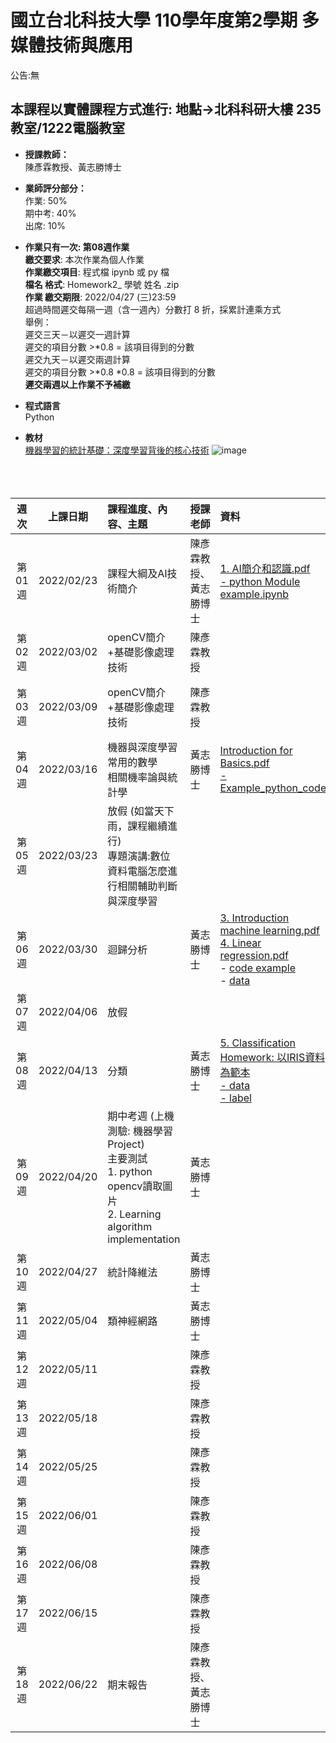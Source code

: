 # 國立台北科技大學 110學年度第2學期 多媒體技術與應用
公告:無<br>  

## 本課程以實體課程方式進行: 地點→北科科研大樓 235教室/1222電腦教室 

* **授課教師：** <br>
陳彥霖教授、黃志勝博士 <br>

* **業師評分部分：** <br>
作業: 50% <br>
期中考: 40% <br>
出席: 10% <br>

* **作業只有一次: 第08週作業** <br>
**繳交要求**: 本次作業為個人作業<br>
**作業繳交項目**: 程式檔 ipynb 或 py 檔 <br>
**檔名 格式**: Homework2_ 學號 姓名 .zip <br>
**作業 繳交期限**: 2022/04/27 (三)23:59 <br>
超過時間遲交每隔一週（含一週內）分數打 8 折，採累計連乘方式  <br>
舉例：<br>
遲交三天－以遲交一週計算<br>
遲交的項目分數 >*0.8 = 該項目得到的分數<br>
遲交九天－以遲交兩週計算<br>
遲交的項目分數 >*0.8 *0.8 = 該項目得到的分數<br>
**遲交兩週以上作業不予補繳**

* **程式語言** <br>
Python

* **教材** <br>
[機器學習的統計基礎：深度學習背後的核心技術](https://www.flag.com.tw/books/product/F1319)
![image](https://user-images.githubusercontent.com/25295252/154414691-323e68f1-e029-42a4-88ac-c53e4763a328.png)
<br><br><br><br>



 |週次|上課日期|課程進度、內容、主題|授課老師|資料| 地點 |
 |:---:|:---:|:---|:---|:---|:---|
 |第01週|2022/02/23 | 課程大綱及AI技術簡介| 陳彥霖教授、黃志勝博士 | [1. AI簡介和認識.pdf](https://github.com/TommyHuang821/NTUT_110-2_MTA/blob/main/ppt/1.%20AI%E7%B0%A1%E4%BB%8B%E5%92%8C%E8%AA%8D%E8%AD%98.pdf) <br>[- python Module example.ipynb](https://github.com/TommyHuang821/NTUT_110-2_MTA/blob/main/code/python%20Module%20example.ipynb) | 科研235教室|
 |第02週|2022/03/02 | openCV簡介+基礎影像處理技術| 陳彥霖教授  |  | 科研235教室|
 |第03週|2022/03/09 | openCV簡介+基礎影像處理技術| 陳彥霖教授  |  | 科研1222電腦教室|
 |第04週|2022/03/16 | 機器與深度學習常用的數學<br>相關機率論與統計學	| 黃志勝博士 | [Introduction for Basics.pdf](https://github.com/TommyHuang821/NTUT_110-2_MTA/blob/main/ppt/2.%20Introduction%20for%20Basics.pdf)<br>[- Example_python_code](https://github.com/TommyHuang821/NTUT_110-2_MTA/blob/main/code/Introduction%20for%20Basics.ipynb) |科研235教室|
 |第05週|2022/03/23| 放假 (如當天下雨，課程繼續進行) <br> 專題演講:數位資料電腦怎麼進行相關輔助判斷與深度學習	 |  |  |科研235教室|
 |第06週|2022/03/30 | 迴歸分析 | 黃志勝博士 | [3. Introduction machine learning.pdf](https://github.com/TommyHuang821/NTUT_110-2_MTA/blob/main/ppt/3.%20Introduction%20machine%20learning.pdf) <br> [4. Linear regression.pdf](https://github.com/TommyHuang821/NTUT_110-2_MTA/blob/main/ppt/4.%20Linear%20regression.pdf) <br> - [code example](https://github.com/TommyHuang821/NTUT_110-2_MTA/blob/main/code/data_class.py)<br>- [data](https://github.com/TommyHuang821/NTUT_110-2_MTA/blob/main/code/data_class.txt)|科研235教室|
 |第07週|2022/04/06| 放假	|  |  |科研235教室|
 |第08週|2022/04/13 | 分類| 黃志勝博士 | [5. Classification](https://github.com/TommyHuang821/NTUT_110-2_MTA/blob/main/ppt/5.%20Classification.pdf) <br> [Homework: 以IRIS資料為範本](https://github.com/TommyHuang821/NTUT_110-2_MTA/blob/main/HomeWork/HW.docx) <br>[- data](https://github.com/TommyHuang821/NTUT_110-2_MTA/blob/main/HomeWork/iris_x.txt)<br>[- label](https://github.com/TommyHuang821/NTUT_110-2_MTA/blob/main/HomeWork/iris_y.txt)|科研235教室|
 |第09週|2022/04/20 | 期中考週 (上機測驗: 機器學習 Project) <br> 主要測試<br> 1. python opencv讀取圖片 <br> 2. Learning algorithm implementation| 黃志勝博士 |  |科研1222電腦教室|
 |第10週|2022/04/27 | 統計降維法| 黃志勝博士 |  |科研235教室|
 |第11週|2022/05/04 | 類神經網路| 黃志勝博士 |  |科研235教室|
 |第12週|2022/05/11 | | 陳彥霖教授 |  |科研235教室|
 |第13週|2022/05/18 | | 陳彥霖教授 |  |科研235教室|
 |第14週|2022/05/25 | | 陳彥霖教授 |  |科研235教室|
 |第15週|2022/06/01 | | 陳彥霖教授 |  |科研235教室|
 |第16週|2022/06/08 | | 陳彥霖教授 |  |科研235教室|
 |第17週|2022/06/15 | | 陳彥霖教授 |  |科研235教室|
 |第18週|2022/06/22 | 期末報告 | 陳彥霖教授、黃志勝博士 |  |科研235教室|




